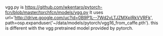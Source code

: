 vgg.py  is https://github.com/wkentaro/pytorch-fcn/blob/master/torchfcn/models/vgg.py
It uses url='http://drive.google.com/uc?id=0B9P1L--7Wd2vLTJZMXpIRkVVRFk',
        path=osp.expanduser('~/data/models/pytorch/vgg16_from_caffe.pth').
        this is different with the vgg pretrained model provided by pytorch.
